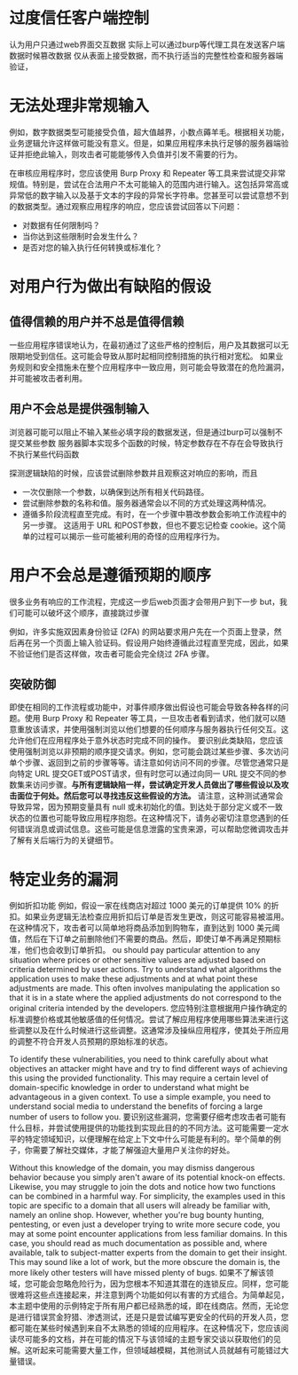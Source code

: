 # 过度信任客户端控制
认为用户只通过web界面交互数据
实际上可以通过burp等代理工具在发送客户端数据时候篡改数据
仅从表面上接受数据，而不执行适当的完整性检查和服务器端验证，

# 无法处理非常规输入
例如，数字数据类型可能接受负值，超大值越界，小数点薅羊毛。根据相关功能，业务逻辑允许这样做可能没有意义。但是，如果应用程序未执行足够的服务器端验证并拒绝此输入，则攻击者可能能够传入负值并引发不需要的行为。

 在审核应用程序时，您应该使用 Burp Proxy 和 Repeater 等工具来尝试提交非常规值。特别是，尝试在合法用户不太可能输入的范围内进行输入。这包括异常高或异常低的数字输入以及基于文本的字段的异常长字符串。您甚至可以尝试意想不到的数据类型。通过观察应用程序的响应，您应该尝试回答以下问题：
- 对数据有任何限制吗？
- 当你达到这些限制时会发生什么？
- 是否对您的输入执行任何转换或标准化？

# 对用户行为做出有缺陷的假设

## 值得信赖的用户并不总是值得信赖
一些应用程序错误地认为，在最初通过了这些严格的控制后，用户及其数据可以无限期地受到信任。这可能会导致从那时起相同控制措施的执行相对宽松。
如果业务规则和安全措施未在整个应用程序中一致应用，则可能会导致潜在的危险漏洞，并可能被攻击者利用。

## 用户不会总是提供强制输入
浏览器可能可以阻止不输入某些必填字段的数据发送，但是通过burp可以强制不提交某些参数
服务器脚本实现多个函数的时候，特定参数存在不存在会导致执行不执行某些代码函数

探测逻辑缺陷的时候，应该尝试删除参数并且观察这对响应的影响，而且
- 一次仅删除一个参数，以确保到达所有相关代码路径。
- 尝试删除参数的名称和值。服务器通常会以不同的方式处理这两种情况。
- 遵循多阶段流程直至完成。有时，在一个步骤中篡改参数会影响工作流程中的另一步骤。
这适用于 URL 和POST参数，但也不要忘记检查 cookie。这个简单的过程可以揭示一些可能被利用的奇怪的应用程序行为。

# 用户不会总是遵循预期的顺序
很多业务有响应的工作流程，完成这一步后web页面才会带用户到下一步
but，我们可能可以破坏这个顺序，直接跳过步骤

例如，许多实施双因素身份验证 (2FA) 的网站要求用户先在一个页面上登录，然后再在另一个页面上输入验证码。假设用户始终遵循此过程直至完成，因此，如果不验证他们是否这样做，攻击者可能会完全绕过 2FA 步骤。

## 突破防御
即使在相同的工作流程或功能中，对事件顺序做出假设也可能会导致各种各样的问题。使用 Burp Proxy 和 Repeater 等工具，一旦攻击者看到请求，他们就可以随意重放该请求，并使用强制浏览以他们想要的任何顺序与服务器执行任何交互。这允许他们在应用程序处于意外状态时完成不同的操作。
要识别此类缺陷，您应该使用强制浏览以非预期的顺序提交请求。例如，您可能会跳过某些步骤、多次访问单个步骤、返回到之前的步骤等等。请注意如何访问不同的步骤。尽管您通常只是向特定 URL 提交GET或POST请求，但有时您可以通过向同一 URL 提交不同的参数集来访问步骤。**与所有逻辑缺陷一样，尝试确定开发人员做出了哪些假设以及攻击面位于何处。然后您可以寻找违反这些假设的方法。**
请注意，这种测试通常会导致异常，因为预期变量具有 null 或未初始化的值。到达处于部分定义或不一致状态的位置也可能导致应用程序抱怨。在这种情况下，请务必密切注意您遇到的任何错误消息或调试信息。这些可能是信息泄露的宝贵来源，可以帮助您微调攻击并了解有关后端行为的关键细节。

# 特定业务的漏洞
例如折扣功能
例如，假设一家在线商店对超过 1000 美元的订单提供 10% 的折扣。如果业务逻辑无法检查应用折扣后订单是否发生更改，则这可能容易被滥用。在这种情况下，攻击者可以简单地将商品添加到购物车，直到达到 1000 美元阈值，然后在下订单之前删除他们不需要的商品。然后，即使订单不再满足预期标准，他们也会收到订单折扣。
ou should pay particular attention to any situation where prices or other sensitive values are adjusted based on criteria determined by user actions. Try to understand what algorithms the application uses to make these adjustments and at what point these adjustments are made. This often involves manipulating the application so that it is in a state where the applied adjustments do not correspond to the original criteria intended by the developers.
您应特别注意根据用户操作确定的标准调整价格或其他敏感值的任何情况。尝试了解应用程序使用哪些算法来进行这些调整以及在什么时候进行这些调整。这通常涉及操纵应用程序，使其处于所应用的调整不符合开发人员预期的原始标准的状态。

To identify these vulnerabilities, you need to think carefully about what objectives an attacker might have and try to find different ways of achieving this using the provided functionality. This may require a certain level of domain-specific knowledge in order to understand what might be advantageous in a given context. To use a simple example, you need to understand social media to understand the benefits of forcing a large number of users to follow you.
要识别这些漏洞，您需要仔细考虑攻击者可能有什么目标，并尝试使用提供的功能找到实现此目的的不同方法。这可能需要一定水平的特定领域知识，以便理解在给定上下文中什么可能是有利的。举个简单的例子，你需要了解社交媒体，才能了解强迫大量用户关注你的好处。

Without this knowledge of the domain, you may dismiss dangerous behavior because you simply aren't aware of its potential knock-on effects. Likewise, you may struggle to join the dots and notice how two functions can be combined in a harmful way. For simplicity, the examples used in this topic are specific to a domain that all users will already be familiar with, namely an online shop. However, whether you're bug bounty hunting, pentesting, or even just a developer trying to write more secure code, you may at some point encounter applications from less familiar domains. In this case, you should read as much documentation as possible and, where available, talk to subject-matter experts from the domain to get their insight. This may sound like a lot of work, but the more obscure the domain is, the more likely other testers will have missed plenty of bugs.
如果不了解该领域，您可能会忽略危险行为，因为您根本不知道其潜在的连锁反应。同样，您可能很难将这些点连接起来，并注意到两个功能如何以有害的方式组合。为简单起见，本主题中使用的示例特定于所有用户都已经熟悉的域，即在线商店。然而，无论您是进行错误赏金狩猎、渗透测试，还是只是尝试编写更安全的代码的开发人员，您都可能在某些时候遇到来自不太熟悉的领域的应用程序。在这种情况下，您应该阅读尽可能多的文档，并在可能的情况下与该领域的主题专家交谈以获取他们的见解。这听起来可能需要大量工作，但领域越模糊，其他测试人员就越有可能错过大量错误。